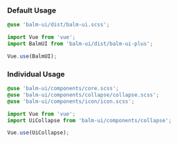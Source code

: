 ### Default Usage

```css
@use 'balm-ui/dist/balm-ui.scss';
```

```js
import Vue from 'vue';
import BalmUI from 'balm-ui/dist/balm-ui-plus';

Vue.use(BalmUI);
```

### Individual Usage

```css
@use 'balm-ui/components/core.scss';
@use 'balm-ui/components/collapse/collapse.scss';
@use 'balm-ui/components/icon/icon.scss';
```

```js
import Vue from 'vue';
import UiCollapse from 'balm-ui/components/collapse';

Vue.use(UiCollapse);
```
